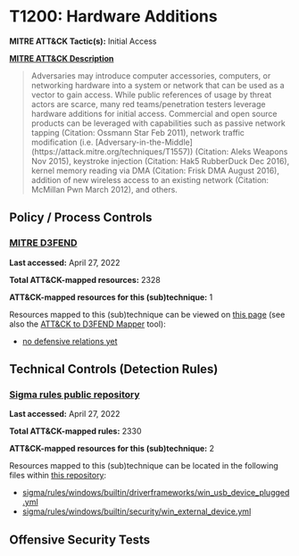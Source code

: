 # T1200: Hardware Additions
**MITRE ATT&CK Tactic(s):** Initial Access

**[MITRE ATT&CK Description](https://attack.mitre.org/techniques/T1200)**
<blockquote>Adversaries may introduce computer accessories, computers, or networking hardware into a system or network that can be used as a vector to gain access. While public references of usage by threat actors are scarce, many red teams/penetration testers leverage hardware additions for initial access. Commercial and open source products can be leveraged with capabilities such as passive network tapping (Citation: Ossmann Star Feb 2011), network traffic modification (i.e. [Adversary-in-the-Middle](https://attack.mitre.org/techniques/T1557)) (Citation: Aleks Weapons Nov 2015), keystroke injection (Citation: Hak5 RubberDuck Dec 2016), kernel memory reading via DMA (Citation: Frisk DMA August 2016), addition of new wireless access to an existing network (Citation: McMillan Pwn March 2012), and others.</blockquote>

## Policy / Process Controls
### [MITRE D3FEND](https://d3fend.mitre.org/)
**Last accessed:** April 27, 2022

**Total ATT&CK-mapped resources:** 2328

**ATT&CK-mapped resources for this (sub)technique:** 1

Resources mapped to this (sub)technique can be viewed on [this page](https://d3fend.mitre.org/) (see also the [ATT&CK to D3FEND Mapper](https://d3fend.mitre.org/tools/attack-mapper) tool):

* [no defensive relations yet](https://d3fend.mitre.org/techniques/d3f:nodefensiverelationsyet)

## Technical Controls (Detection Rules)
### [Sigma rules public repository](https://github.com/SigmaHQ/sigma)
**Last accessed:** April 27, 2022

**Total ATT&CK-mapped rules:** 2330

**ATT&CK-mapped resources for this (sub)technique:** 2

Resources mapped to this (sub)technique can be located in the following files within [this repository](https://github.com/SigmaHQ/sigma/tree/master/rules):

* [sigma/rules/windows/builtin/driverframeworks/win_usb_device_plugged.yml](https://github.com/SigmaHQ/sigma/blob/master/rules/windows/builtin/driverframeworks/win_usb_device_plugged.yml)
* [sigma/rules/windows/builtin/security/win_external_device.yml](https://github.com/SigmaHQ/sigma/blob/master/rules/windows/builtin/security/win_external_device.yml)


## Offensive Security Tests
